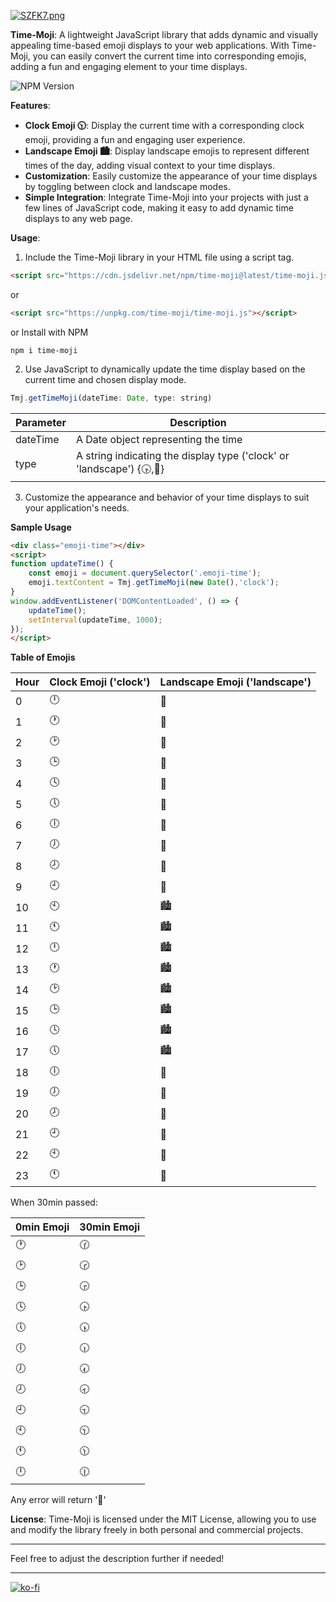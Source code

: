 

[![SZFK7.png](https://s12.gifyu.com/images/SZFK7.png)](https://gifyu.com/image/SZFK7)

**Time-Moji**: A lightweight JavaScript library that adds dynamic and visually appealing time-based emoji displays to your web applications. With Time-Moji, you can easily convert the current time into corresponding emojis, adding a fun and engaging element to your time displays.

![NPM Version](https://img.shields.io/npm/v/time-moji?style=flat&label=time-moji)


**Features**:
- **Clock Emoji 🕥**: Display the current time with a corresponding clock emoji, providing a fun and engaging user experience.
- **Landscape Emoji 🏙️**: Display landscape emojis to represent different times of the day, adding visual context to your time displays.
- **Customization**: Easily customize the appearance of your time displays by toggling between clock and landscape modes.
- **Simple Integration**: Integrate Time-Moji into your projects with just a few lines of JavaScript code, making it easy to add dynamic time displays to any web page.

**Usage**:
1. Include the Time-Moji library in your HTML file using a script tag.

```html
<script src="https://cdn.jsdelivr.net/npm/time-moji@latest/time-moji.js"></script>
```
or 

```html
<script src="https://unpkg.com/time-moji/time-moji.js"></script>
```
or Install with NPM
```
npm i time-moji
```

2. Use JavaScript to dynamically update the time display based on the current time and chosen display mode.

```javascript
Tmj.getTimeMoji(dateTime: Date, type: string)
```

| Parameter  | Description                           |
|------------|---------------------------------------|
| dateTime   | A Date object representing the time   |
| type       | A string indicating the display type ('clock' or 'landscape') {🕟,🌉} |


3. Customize the appearance and behavior of your time displays to suit your application's needs.

**Sample Usage**
```html
<div class="emoji-time"></div>
<script>
function updateTime() {
    const emoji = document.querySelector('.emoji-time');
    emoji.textContent = Tmj.getTimeMoji(new Date(),'clock');
}
window.addEventListener('DOMContentLoaded', () => {
    updateTime();
    setInterval(updateTime, 1000);
});
</script>
```

**Table of Emojis**

| Hour | Clock Emoji ('clock')| Landscape Emoji ('landscape') |
|------|-------------|-----------------|
| 0    | 🕛          | 🌉             |
| 1    | 🕐          | 🌉             |
| 2    | 🕑          | 🌉             |
| 3    | 🕒          | 🌉             |
| 4    | 🕓          | 🌉             |
| 5    | 🕔          | 🌄             |
| 6    | 🕕          | 🌇             |
| 7    | 🕖          | 🌇             |
| 8    | 🕗          | 🌇             |
| 9    | 🕘          | 🌇             |
| 10   | 🕙          | 🏙️             |
| 11   | 🕚          | 🏙️             |
| 12   | 🕛          | 🏙️             |
| 13   | 🕐          | 🏙️             |
| 14   | 🕑          | 🏙️             |
| 15   | 🕒          | 🏙️             |
| 16   | 🕓          | 🏙️             |
| 17   | 🕔          | 🏙️             |
| 18   | 🕕          | 🌆             |
| 19   | 🕖          | 🌆             |
| 20   | 🕗          | 🌉             |
| 21   | 🕘          | 🌉             |
| 22   | 🕙          | 🌉             |
| 23   | 🕚          | 🌉             |

When 30min passed:

| 0min Emoji | 30min Emoji |
|----------------|----------------|
| 🕐             | 🕜             |
| 🕑             | 🕝             |
| 🕒             | 🕞             |
| 🕓             | 🕟             |
| 🕔             | 🕠             |
| 🕕             | 🕡             |
| 🕖             | 🕢             |
| 🕗             | 🕣             |
| 🕘             | 🕤             |
| 🕙             | 🕥             |
| 🕚             | 🕦             |
| 🕛             | 🕧             |

Any error will return '🚨' 

**License**:
Time-Moji is licensed under the MIT License, allowing you to use and modify the library freely in both personal and commercial projects.

---

Feel free to adjust the description further if needed!

---

[![ko-fi](https://ko-fi.com/img/githubbutton_sm.svg)](https://ko-fi.com/O4O0XNVKI)